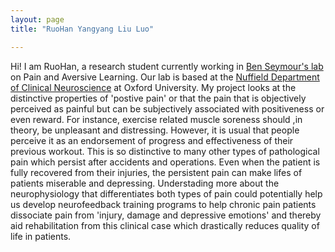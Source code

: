 ```yaml
---
layout: page
title: "RuoHan Yangyang Liu Luo"

---
```


Hi! I am RuoHan, a research student currently working in [Ben Seymour's lab](https://www.ndcn.ox.ac.uk/research/pain-and-aversive-learning) on Pain and Aversive Learning. Our lab is based at the [Nuffield Department of Clinical Neuroscience](https://www.ndcn.ox.ac.uk/) at Oxford University. My project
looks at the distinctive properties of 'postive pain' or that the pain that is objectively perceived as painful but can be subjectively associated with positiveness or even reward. For instance, exercise related muscle
soreness should ,in theory, be unpleasant and distressing. However, it is usual that people perceive it as an endorsement of progress and effectiveness of their previous workout. This is so distinctive to many other types of pathological pain which persist after accidents and operations. Even when the patient is fully recovered from their injuries, the persistent pain can make lifes of patients miserable and depressing. Understading more about the neurophysiology that differentiates both types of pain could potentially help us develop neurofeedback training programs to help chronic pain patients dissociate pain from 'injury, damage and depressive emotions' and thereby aid rehabilitation from this clinical case which drastically reduces quality of life in patients.
